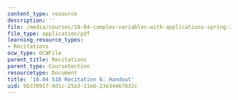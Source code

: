 ```yaml
---
content_type: resource
description: ''
file: /media/courses/18-04-complex-variables-with-applications-spring-2018/9b3709179d1c25a311e623e34467632c_MIT18_04S18_Recit6-handout.pdf
file_type: application/pdf
learning_resource_types:
- Recitations
ocw_type: OCWFile
parent_title: Recitations
parent_type: CourseSection
resourcetype: Document
title: '18.04 S18 Recitation 6: Handout'
uid: 9b370917-9d1c-25a3-11e6-23e34467632c
---
```

